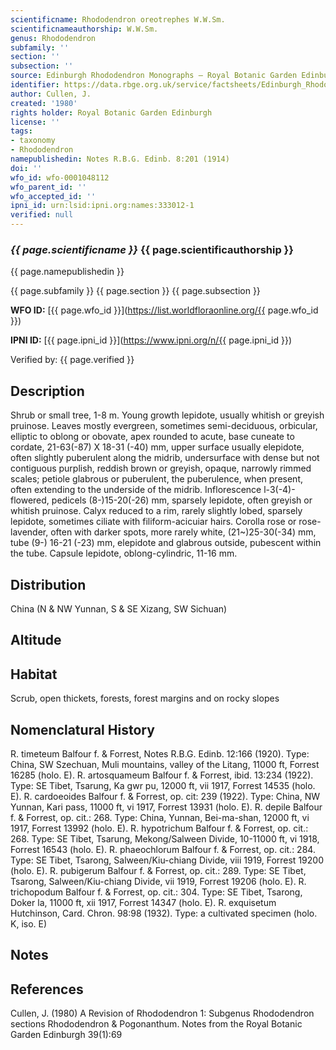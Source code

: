 ```yaml
---
scientificname: Rhododendron oreotrephes W.W.Sm.
scientificnameauthorship: W.W.Sm.
genus: Rhododendron
subfamily: ''
section: ''
subsection: ''
source: Edinburgh Rhododendron Monographs – Royal Botanic Garden Edinburgh
identifier: https://data.rbge.org.uk/service/factsheets/Edinburgh_Rhododendron_Monographs.xhtml
author: Cullen, J.
created: '1980'
rights holder: Royal Botanic Garden Edinburgh
license: ''
tags:
- taxonomy
- Rhododendron
namepublishedin: Notes R.B.G. Edinb. 8:201 (1914)
doi: ''
wfo_id: wfo-0001048112
wfo_parent_id: ''
wfo_accepted_id: ''
ipni_id: urn:lsid:ipni.org:names:333012-1
verified: null
---
```

### _{{ page.scientificname }}_ {{ page.scientificauthorship }}
 {{ page.namepublishedin }}

{{ page.subfamily }} {{ page.section }} {{ page.subsection }}

**WFO ID:** [{{ page.wfo_id }}](https://list.worldfloraonline.org/{{ page.wfo_id }})

**IPNI ID:** [{{ page.ipni_id }}](https://www.ipni.org/n/{{ page.ipni_id }})

Verified by: {{ page.verified }}



## Description
Shrub or small tree, 1-8 m. Young growth lepidote, usually whitish or greyish pruinose. Leaves mostly evergreen, sometimes semi-deciduous, orbicular, elliptic to oblong or obovate, apex rounded to acute, base cuneate to cordate, 21-63(-87) X 18-31 (-40) mm, upper surface usually elepidote, often slightly puberulent along the midrib, undersurface with dense but not contiguous purplish, reddish brown or greyish, opaque, narrowly rimmed scales; petiole glabrous or puberulent, the puberulence, when present, often extending to the underside of the midrib. Inflorescence l-3(-4)-flowered, pedicels (8-)15-20(-26) mm, sparsely lepidote, often greyish or whitish pruinose. Calyx reduced to a rim, rarely slightly lobed, sparsely lepidote, sometimes ciliate with filiform-acicuiar hairs. Corolla rose or rose-lavender, often with darker spots, more rarely white, (21~)25-30(-34) mm, tube (9-) 16-21 (-23) mm, elepidote and glabrous outside, pubescent within the tube. Capsule lepidote, oblong-cylindric, 11-16 mm.

## Distribution
China (N & NW Yunnan, S & SE Xizang, SW Sichuan)

## Altitude


## Habitat
Scrub, open thickets, forests, forest margins and on rocky slopes

## Nomenclatural History
R. timeteum Balfour f. & Forrest, Notes R.B.G. Edinb. 12:166 (1920). Type: China, SW Szechuan, Muli mountains, valley of the Litang, 11000 ft, Forrest 16285 (holo. E). R. artosquameum Balfour f. & Forrest, ibid. 13:234 (1922). Type: SE Tibet, Tsarung, Ka gwr pu, 12000 ft, vii 1917, Forrest 14535 (holo. E). R. cardoeoides Balfour f. & Forrest, op. cit: 239 (1922). Type: China, NW Yunnan, Kari pass, 11000 ft, vi 1917, Forrest 13931 (holo. E). R. depile Balfour f. & Forrest, op. cit.: 268. Type: China, Yunnan, Bei-ma-shan, 12000 ft, vi 1917, Forrest 13992 (holo. E). R. hypotrichum Balfour f. & Forrest, op. cit.: 268. Type: SE Tibet, Tsarung, Mekong/Salween Divide, 10-11000 ft, vi 1918, Forrest 16543 (holo. E). R. phaeochlorum Balfour f. & Forrest, op. cit.: 284. Type: SE Tibet, Tsarong, Salween/Kiu-chiang Divide, viii 1919, Forrest 19200 (holo. E). R. pubigerum Balfour f. & Forrest, op. cit.: 289. Type: SE Tibet, Tsarong, Salween/Kiu-chiang Divide, vii 1919, Forrest 19206 (holo. E). R. trichopodum Balfour f. & Forrest, op. cit.: 304. Type: SE Tibet, Tsarong, Doker la, 11000 ft, xii 1917, Forrest 14347 (holo. E). R. exquisetum Hutchinson, Card. Chron. 98:98 (1932). Type: a cultivated specimen (holo. K, iso. E)
                       
## Notes


## References

Cullen, J. (1980) A Revision of Rhododendron 1: Subgenus Rhododendron sections Rhododendron & Pogonanthum. Notes from the Royal Botanic Garden Edinburgh 39(1):69
